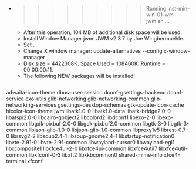 * >>>>>>>>> Running inst-min-win-01-wm-jwm.sh ...
  * After this operation, 104 MB of additional disk space will be used.
  * Install Window Manager jwm: JWM v2.3.7 by Joe Wingbermuehle.
  * Set .
  * Change X window manager: update-alternatives --config x-window-manager
  * Disk size = 4422308K. Space Used = 108460K. Runtime = 00:00:00:11.
  * The following NEW packages will be installed:
  ```bash
adwaita-icon-theme dbus-user-session dconf-gsettings-backend dconf-service exo-utils
glib-networking glib-networking-common glib-networking-services gsettings-desktop-schemas gtk-update-icon-cache
hicolor-icon-theme jwm libatk1.0-0 libatk1.0-data libatk-bridge2.0-0
libatspi2.0-0 libcairo-gobject2 libcolord2 libdconf1 libexo-2-0
libexo-common libgdk-pixbuf-2.0-0 libgdk-pixbuf2.0-common libgtk-3-0 libgtk-3-common
libjson-glib-1.0-0 libjson-glib-1.0-common libproxy1v5 librest-0.7-0 librsvg2-2
libsoup2.4-1 libsoup-gnome2.4-1 libstartup-notification0 libvte-2.91-0 libvte-2.91-common
libwayland-cursor0 libwayland-egl1 libxcomposite1 libxfce4ui-2-0 libxfce4ui-common
libxfce4util7 libxfce4util-common libxfconf-0-3 libxft2 libxkbcommon0
shared-mime-info xfce4-terminal xfconf
  ```
